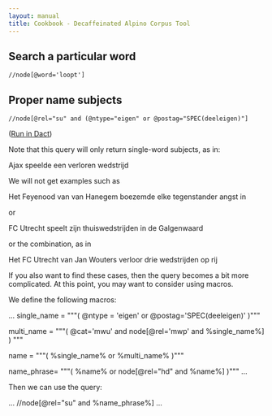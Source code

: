 ```yaml
---
layout: manual
title: Cookbook - Decaffeinated Alpino Corpus Tool
---
```


## Search a particular word

```
//node[@word='loopt']
```

## Proper name subjects

```
//node[@rel="su" and (@ntype="eigen" or @postag="SPEC(deeleigen)"]
```

(<a href="dact:/?filter=//node[@rel='su' and @pt='spec']">Run in Dact</a>)

Note that this query will only return single-word subjects, as in:

   Ajax speelde een verloren wedstrijd

We will not get examples such as

   Het Feyenood van van Hanegem boezemde elke tegenstander angst in

or

   FC Utrecht speelt zijn thuiswedstrijden in de Galgenwaard
   
or the combination, as in 

   Het FC Utrecht van Jan Wouters verloor drie wedstrijden op rij
      
If you also want to find these cases, then the query becomes a bit more complicated. At this point,
you may want to consider using macros.

We define the following macros:

...
single_name = """( @ntype = 'eigen' or @postag='SPEC(deeleigen)'  )"""

multi_name =  """( @cat='mwu' and node[@rel='mwp' and %single_name%] ) """

name =        """( %single_name% or %multi_name% )"""

name_phrase=  """( %name% or node[@rel="hd"  and %name%]  )"""
...

Then we can use the query:

...
//node[@rel="su" and %name_phrase%]
...


   

